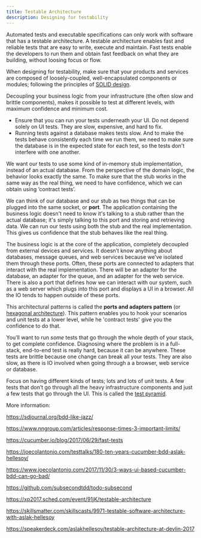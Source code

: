 ```yaml
---
title: Testable Architecture
description: Designing for testability
---
```


Automated tests and executable specifications can only work with software that has a testable architecture.
A testable architecture enables fast and reliable tests that are easy to write, execute and maintain.
Fast tests enable the developers to run them and obtain fast feedback on what they are building, without loosing focus or flow.

When designing for testability, make sure that your products and services are composed of loosely-coupled,
well-encapsulated components or modules; following the principles of
[SOLID design](https://en.wikipedia.org/wiki/SOLID_(object-oriented_design)).

Decoupling your business logic from your infrastructure (the often slow and brittle components),
makes it possible to test at different levels, with maximum confidence and minimum cost.

* Ensure that you can run your tests underneath your UI. Do not depend solely on UI tests. They are slow, expensive, and hard to fix.
* Running tests against a database makes tests slow. And to make the tests behave consistently each time we run them,
we need to make sure the database is in the expected state for each test, so the tests don't interfere with one another.

We want our tests to use some kind of in-memory stub implementation, instead of an actual database.
From the perspective of the domain logic, the behavior looks exactly the same.
To make sure that the stub works in the same way as the real thing, we need to have confidence, which we can obtain using ‘contract tests’.

We can think of our database and our stub as two things that can be plugged into the same socket, or **port**.
The application containing the business logic doesn't need to know it's talking to a stub rather than the actual database; it's simply talking to this port
and storing and retrieving data. We can run our tests using both the stub and the real implementation. This gives us confidence that the stub behaves like the real thing.

The business logic is at the core of the application, completely decoupled from external devices and services. It doesn’t know anything about databases, message queues,
and web services because we’ve isolated them through these ports. Often, these ports are connected to adapters that interact with the real implementation. There will be an adapter for the database,
an adapter for the queue, and an adapter for the web service. There is also a port that defines how we can interact with our system, such as
a web server which plugs into this port and displays a UI in a browser. All the IO tends to happen outside of these ports.

This architectural patterns is called the **ports and adapters pattern** (or [hexagonal architecture](http://alistair.cockburn.us/Hexagonal+architecture)).
This pattern enables you to hook your scenarios and unit tests at a lower level, while he 'contract tests' give you the confidence to do that.

You’ll want to run *some* tests that go through the whole depth of your stack, to get complete confidence.
Diagnosing where the problem is in a full-stack, end-to-end test is really hard, because it can be anywhere.
These tests are brittle because one change can break all your tests. They are also slow,
as there is IO involved when going through a a browser, web service or database.

Focus on having different kinds of tests; lots and lots of unit tests.
A few tests that don’t go through all the heavy infrastructure components and just a few tests that go through the UI.
This is called the [test pyramid](https://martinfowler.com/bliki/TestPyramid.html).

More information:

https://sdjournal.org/bdd-like-jazz/

https://www.nngroup.com/articles/response-times-3-important-limits/

https://cucumber.io/blog/2017/06/29/fast-tests

https://joecolantonio.com/testtalks/180-ten-years-cucumber-bdd-aslak-hellesoy/

https://www.joecolantonio.com/2017/11/30/3-ways-ui-based-cucumber-bdd-can-go-bad/

https://github.com/subsecondtdd/todo-subsecond

https://xp2017.sched.com/event/91jK/testable-architecture

https://skillsmatter.com/skillscasts/9971-testable-software-architecture-with-aslak-hellesoy

https://speakerdeck.com/aslakhellesoy/testable-architecture-at-devlin-2017